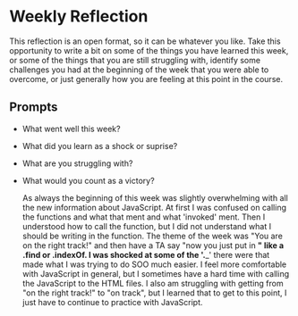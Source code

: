 # Weekly Reflection
This reflection is an open format, so it can be whatever you like. Take this opportunity to write a bit on some of the things you have learned this week, or some of the things that you are still struggling with, identify some challenges you had at the beginning of the week that you were able to overcome, or just generally how you are feeling at this point in the course.

## Prompts
- What went well this week?
- What did you learn as a shock or suprise?
- What are you struggling with?
- What would you count as a victory?

    As always the beginning of this week was slightly overwhelming with all the new information about JavaScript. At first I was confused on calling the functions and what that ment and what 'invoked' ment. Then I understood how to call the function, but I did not understand what I should be writing in the function. The theme of the week was "You are on the right track!" and then have a TA say "now you just put in ______" like a .find or .indexOf. I was shocked at some of the '._______' there were that made what I was trying to do SOO much easier. I feel more comfortable with JavaScript in general, but I sometimes have a hard time with calling the JavaScript to the HTML files. I also am struggling with getting from "on the right track!" to "on track", but I learned that to get to this point, I just have to continue to practice with JavaScript. 